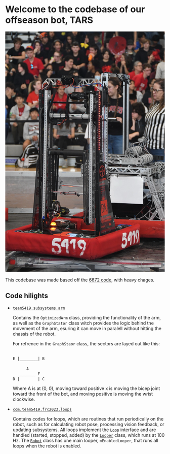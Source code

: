 # Welcome to the codebase of our offseason bot, TARS

![Image of TARS in action](374372FC-40C1-4786-9B14-7AB8BF70C7F0.JPG)

This codebase was made based off the [6672 code](https://github.com/FusionCorps/2023-Ignition), with heavy chages. 

## Code hilights


- [`team5419.subsystems.arm`](src/main/java/frc/robot/subsystems/arm)

  Contains the `OptimizedArm` class, providing the functionality of the arm, as well as the `GraphStator` class witch provides the logic behind the movement of the arm, 
  esuring it can move in paralell without hitting the chassis of the robot.

  For refrence in the `GraphStaor` class, the sectors are layed out like this:

  ```
  
  E |________| B

        A
    ________ F
  D |        | C
  
  ```
  
  Where A is at (0, 0), moving toward positive x is moving the bicep joint toward the front of the bot, and moving positive is moving the wrist clockwise.

- [`com.team5419.frc2023.loops`](src/main/java/com/team5419/frc2023/loops)

  Contains codes for loops, which are routines that run periodically on the robot, such as for calculating robot pose,
  processing vision feedback, or updating subsystems. All loops implement
  the [`Loop`](src/main/java/com/team5419/frc2023/loops/Loop.java) interface and are handled (started, stopped, added)
  by the [`Looper`](src/main/java/com/team5419/frc2023/loops/Looper.java) class, which runs at 100 Hz.
  The [`Robot`](src/main/java/com/team5419/frc2023/Robot.java) class has one main looper, `mEnabledLooper`, that runs
  all loops when the robot is enabled.
